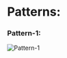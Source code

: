 # Patterns:
### Pattern-1:
![Pattern-1](https://user-images.githubusercontent.com/85452696/160253247-69ff6a21-c1fe-484d-806b-db68fb5b2e3e.png)
